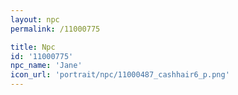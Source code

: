 ```yaml
---
layout: npc
permalink: /11000775

title: Npc
id: '11000775'
npc_name: 'Jane'
icon_url: 'portrait/npc/11000487_cashhair6_p.png'
---
```

